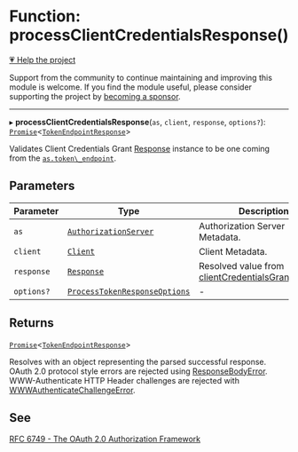 # Function: processClientCredentialsResponse()

[💗 Help the project](https://github.com/sponsors/panva)

Support from the community to continue maintaining and improving this module is welcome. If you find the module useful, please consider supporting the project by [becoming a sponsor](https://github.com/sponsors/panva).

***

▸ **processClientCredentialsResponse**(`as`, `client`, `response`, `options?`): [`Promise`](https://developer.mozilla.org/docs/Web/JavaScript/Reference/Global_Objects/Promise)\<[`TokenEndpointResponse`](../interfaces/TokenEndpointResponse.md)\>

Validates Client Credentials Grant [Response](https://developer.mozilla.org/docs/Web/API/Response) instance to be one coming from the
[`as.token\_endpoint`](../interfaces/AuthorizationServer.md#token_endpoint).

## Parameters

| Parameter | Type | Description |
| ------ | ------ | ------ |
| `as` | [`AuthorizationServer`](../interfaces/AuthorizationServer.md) | Authorization Server Metadata. |
| `client` | [`Client`](../interfaces/Client.md) | Client Metadata. |
| `response` | [`Response`](https://developer.mozilla.org/docs/Web/API/Response) | Resolved value from [clientCredentialsGrantRequest](clientCredentialsGrantRequest.md). |
| `options?` | [`ProcessTokenResponseOptions`](../interfaces/ProcessTokenResponseOptions.md) | - |

## Returns

[`Promise`](https://developer.mozilla.org/docs/Web/JavaScript/Reference/Global_Objects/Promise)\<[`TokenEndpointResponse`](../interfaces/TokenEndpointResponse.md)\>

Resolves with an object representing the parsed successful response. OAuth 2.0 protocol
  style errors are rejected using [ResponseBodyError](../classes/ResponseBodyError.md). WWW-Authenticate HTTP Header
  challenges are rejected with [WWWAuthenticateChallengeError](../classes/WWWAuthenticateChallengeError.md).

## See

[RFC 6749 - The OAuth 2.0 Authorization Framework](https://www.rfc-editor.org/rfc/rfc6749.html#section-4.4)
